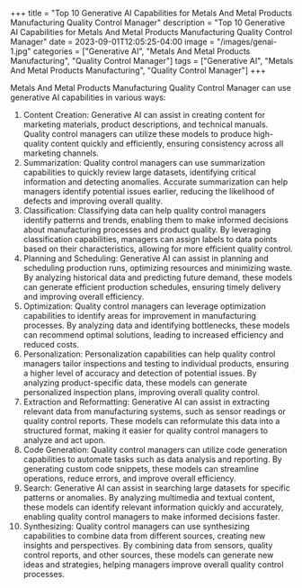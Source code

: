 +++
title = "Top 10 Generative AI Capabilities for Metals And Metal Products Manufacturing Quality Control Manager"
description = "Top 10 Generative AI Capabilities for Metals And Metal Products Manufacturing Quality Control Manager"
date = 2023-09-01T12:05:25-04:00
image = "/images/genai-1.jpg"
categories = ["Generative AI", "Metals And Metal Products Manufacturing", "Quality Control Manager"]
tags = ["Generative AI", "Metals And Metal Products Manufacturing", "Quality Control Manager"]
+++

Metals And Metal Products Manufacturing Quality Control Manager can use generative AI capabilities in various ways:

1. Content Creation: Generative AI can assist in creating content for marketing materials, product descriptions, and technical manuals. Quality control managers can utilize these models to produce high-quality content quickly and efficiently, ensuring consistency across all marketing channels.
2. Summarization: Quality control managers can use summarization capabilities to quickly review large datasets, identifying critical information and detecting anomalies. Accurate summarization can help managers identify potential issues earlier, reducing the likelihood of defects and improving overall quality.
3. Classification: Classifying data can help quality control managers identify patterns and trends, enabling them to make informed decisions about manufacturing processes and product quality. By leveraging classification capabilities, managers can assign labels to data points based on their characteristics, allowing for more efficient quality control.
4. Planning and Scheduling: Generative AI can assist in planning and scheduling production runs, optimizing resources and minimizing waste. By analyzing historical data and predicting future demand, these models can generate efficient production schedules, ensuring timely delivery and improving overall efficiency.
5. Optimization: Quality control managers can leverage optimization capabilities to identify areas for improvement in manufacturing processes. By analyzing data and identifying bottlenecks, these models can recommend optimal solutions, leading to increased efficiency and reduced costs.
6. Personalization: Personalization capabilities can help quality control managers tailor inspections and testing to individual products, ensuring a higher level of accuracy and detection of potential issues. By analyzing product-specific data, these models can generate personalized inspection plans, improving overall quality control.
7. Extraction and Reformatting: Generative AI can assist in extracting relevant data from manufacturing systems, such as sensor readings or quality control reports. These models can reformulate this data into a structured format, making it easier for quality control managers to analyze and act upon.
8. Code Generation: Quality control managers can utilize code generation capabilities to automate tasks such as data analysis and reporting. By generating custom code snippets, these models can streamline operations, reduce errors, and improve overall efficiency.
9. Search: Generative AI can assist in searching large datasets for specific patterns or anomalies. By analyzing multimedia and textual content, these models can identify relevant information quickly and accurately, enabling quality control managers to make informed decisions faster.
10. Synthesizing: Quality control managers can use synthesizing capabilities to combine data from different sources, creating new insights and perspectives. By combining data from sensors, quality control reports, and other sources, these models can generate new ideas and strategies, helping managers improve overall quality control processes.
